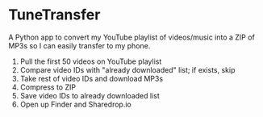 # TuneTransfer
A Python app to convert my YouTube playlist of videos/music into a ZIP of MP3s so I can easily transfer to my phone.

1. Pull the first 50 videos on YouTube playlist
2. Compare video IDs with "already downloaded" list; if exists, skip
3. Take rest of video IDs and download MP3s
4. Compress to ZIP
5. Save video IDs to already downloaded list
5. Open up Finder and Sharedrop.io